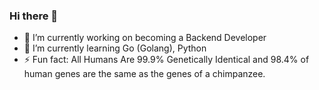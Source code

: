 ### Hi there 👋
- 🔭 I’m currently working on becoming a Backend Developer
- 🌱 I’m currently learning Go (Golang), Python
- ⚡ Fun fact: All Humans Are 99.9% Genetically Identical and 98.4% of human genes are the same as the genes of a chimpanzee.
<!--
**Abdussalam-Baruwa/Abdussalam-Baruwa** is a ✨ _special_ ✨ repository because its `README.md` (this file) appears on your GitHub profile.

Here are some ideas to get you started:

- 🔭 I’m currently working on ...
- 🌱 I’m currently learning ...
- 👯 I’m looking to collaborate on ...
- 🤔 I’m looking for help with ...
- 💬 Ask me about ...
- 📫 How to reach me: ...
- 😄 Pronouns: ...
- ⚡ Fun fact: ...
-->
